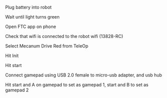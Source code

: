 Plug battery into robot

Wait until light turns green

Open FTC app on phone

Check that wifi is connected to the robot wifi (13828-RC)

Select Mecanum Drive Red from TeleOp

Hit Init

Hit start

Connect gamepad using USB 2.0 female to micro-usb adapter, and usb hub

Hit start and A on gamepad to set as gamepad 1, start and B to set as gamepad 2
